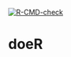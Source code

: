 <!-- badges: start -->
[![R-CMD-check](https://github.com/ABohynDOE/doeR/workflows/R-CMD-check/badge.svg)](https://github.com/ABohynDOE/doeR/actions)
<!-- badges: end -->

# doeR
